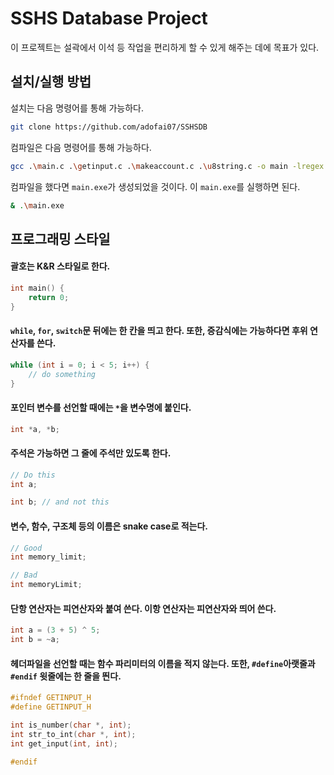 # SSHS Database Project

이 프로젝트는 설곽에서 이석 등 작업을 편리하게 할 수 있게 해주는 데에 목표가 있다.

## 설치/실행 방법

설치는 다음 명령어를 통해 가능하다.

```bash
git clone https://github.com/adofai07/SSHSDB
```

컴파일은 다음 명령어를 통해 가능하다.

```bash
gcc .\main.c .\getinput.c .\makeaccount.c .\u8string.c -o main -lregex
```

컴파일을 했다면 `main.exe`가 생성되었을 것이다. 이 `main.exe`를 실행하면 된다.

```bash
& .\main.exe
```

## 프로그래밍 스타일

#### 괄호는 K&R 스타일로 한다.

```c
int main() {
    return 0;
}
```

#### `while`, `for`, `switch`문 뒤에는 한 칸을 띄고 한다. 또한, 증감식에는 가능하다면 후위 연산자를 쓴다.

```c
while (int i = 0; i < 5; i++) {
    // do something
}
```

#### 포인터 변수를 선언할 때에는 `*`을 변수명에 붙인다.

```c
int *a, *b;
```

#### 주석은 가능하면 그 줄에 주석만 있도록 한다.

```c
// Do this
int a;

int b; // and not this
```

#### 변수, 함수, 구조체 등의 이름은 snake case로 적는다.

```c
// Good
int memory_limit;

// Bad
int memoryLimit;
```

#### 단항 연산자는 피연산자와 붙여 쓴다. 이항 연산자는 피연산자와 띄어 쓴다.

```c
int a = (3 + 5) ^ 5;
int b = ~a;
```

#### 헤더파일을 선언할 때는 함수 파리미터의 이름을 적지 않는다. 또한, `#define`아랫줄과 `#endif` 윗줄에는 한 줄을 띈다.

```c
#ifndef GETINPUT_H
#define GETINPUT_H

int is_number(char *, int);
int str_to_int(char *, int);
int get_input(int, int);

#endif
```